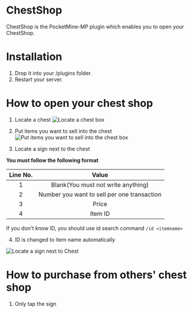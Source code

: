 # ChestShop

ChestShop is the PocketMine-MP plugin which enables you to open your ChestShop.

# Installation
1.  Drop it into your /plugins folder.
2.  Restart your server.

# How to open your chest shop

1. Locate a chest
![Locate a chest box](https://dl.dropboxusercontent.com/s/p6oh22ipybt103q/pic1.jpg)

2. Put items you want to sell into the chest
![Put items you want to sell into the chest box](https://dl.dropboxusercontent.com/s/rf60dfcp7oghds8/pic2.jpg)

3. Locate a sign next to the chest

  **You must follow the following format**
  
  | Line No. | Value |
  | :------: | :---: |
  | 1 | Blank(You must not write anything) |
  | 2 | Number you want to sell per one transaction |
  | 3 | Price |
  | 4 | Item ID |
  
  If you don't know ID, you should use id search command `/id <itemname>`  
  
4. ID is changed to item name automatically

![Locate a sign next to Chest](https://dl.dropboxusercontent.com/s/zfe7a3v1tf8s9w6/pic3.jpg)

# How to purchase from others' chest shop

1. Only tap the sign
